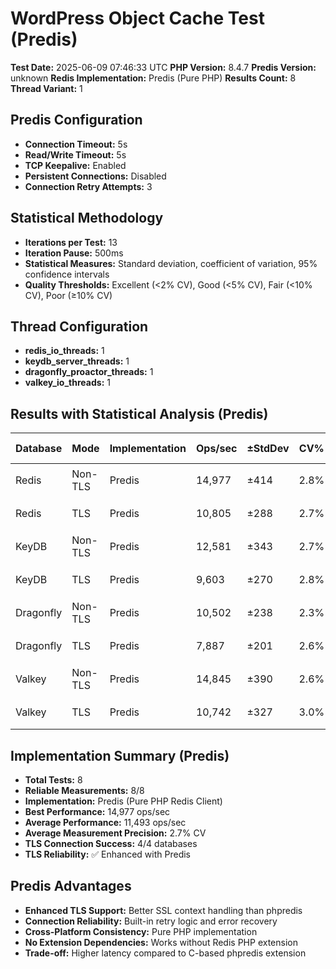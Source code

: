 # WordPress Object Cache Test (Predis)

**Test Date:** 2025-06-09 07:46:33 UTC
**PHP Version:** 8.4.7
**Predis Version:** unknown
**Redis Implementation:** Predis (Pure PHP)
**Results Count:** 8
**Thread Variant:** 1

## Predis Configuration

- **Connection Timeout:** 5s
- **Read/Write Timeout:** 5s
- **TCP Keepalive:** Enabled
- **Persistent Connections:** Disabled
- **Connection Retry Attempts:** 3

## Statistical Methodology

- **Iterations per Test:** 13
- **Iteration Pause:** 500ms
- **Statistical Measures:** Standard deviation, coefficient of variation, 95% confidence intervals
- **Quality Thresholds:** Excellent (<2% CV), Good (<5% CV), Fair (<10% CV), Poor (≥10% CV)

## Thread Configuration

- **redis_io_threads:** 1
- **keydb_server_threads:** 1
- **dragonfly_proactor_threads:** 1
- **valkey_io_threads:** 1

## Results with Statistical Analysis (Predis)

| Database | Mode | Implementation | Ops/sec | ±StdDev | CV% | Quality | Latency(ms) | ±StdDev | P95 Lat | P99 Lat | 95% CI | Iterations |
| --- | --- | --- | --- | --- | --- | --- | --- | --- | --- | --- | --- | --- | 
| Redis | Non-TLS | Predis | 14,977 | ±414 | 2.8% | 🟡 good | 0.066 | ±0.002 | 0.107 | 0.125 | 14,747-15,206 | 13 |
| Redis | TLS | Predis | 10,805 | ±288 | 2.7% | 🟡 good | 0.092 | ±0.003 | 0.141 | 0.168 | 10,645-10,965 | 13 |
| KeyDB | Non-TLS | Predis | 12,581 | ±343 | 2.7% | 🟡 good | 0.079 | ±0.002 | 0.123 | 0.144 | 12,391-12,771 | 13 |
| KeyDB | TLS | Predis | 9,603 | ±270 | 2.8% | 🟡 good | 0.104 | ±0.003 | 0.152 | 0.182 | 9,453-9,753 | 13 |
| Dragonfly | Non-TLS | Predis | 10,502 | ±238 | 2.3% | 🟡 good | 0.095 | ±0.002 | 0.140 | 0.166 | 10,370-10,634 | 13 |
| Dragonfly | TLS | Predis | 7,887 | ±201 | 2.6% | 🟡 good | 0.126 | ±0.003 | 0.174 | 0.214 | 7,776-7,999 | 13 |
| Valkey | Non-TLS | Predis | 14,845 | ±390 | 2.6% | 🟡 good | 0.067 | ±0.002 | 0.107 | 0.125 | 14,628-15,061 | 13 |
| Valkey | TLS | Predis | 10,742 | ±327 | 3.0% | 🟡 good | 0.093 | ±0.003 | 0.142 | 0.168 | 10,561-10,924 | 13 |

## Implementation Summary (Predis)

- **Total Tests:** 8
- **Reliable Measurements:** 8/8
- **Implementation:** Predis (Pure PHP Redis Client)
- **Best Performance:** 14,977 ops/sec
- **Average Performance:** 11,493 ops/sec
- **Average Measurement Precision:** 2.7% CV
- **TLS Connection Success:** 4/4 databases
- **TLS Reliability:** ✅ Enhanced with Predis

## Predis Advantages

- **Enhanced TLS Support:** Better SSL context handling than phpredis
- **Connection Reliability:** Built-in retry logic and error recovery
- **Cross-Platform Consistency:** Pure PHP implementation
- **No Extension Dependencies:** Works without Redis PHP extension
- **Trade-off:** Higher latency compared to C-based phpredis extension
